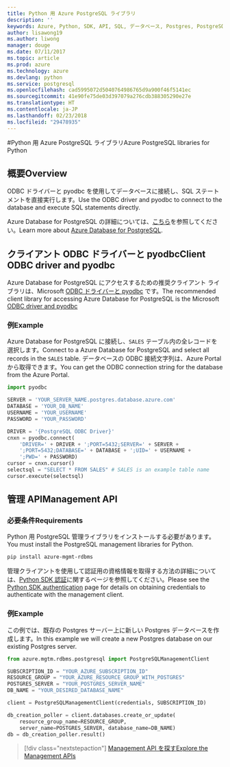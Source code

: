 ```yaml
---
title: Python 用 Azure PostgreSQL ライブラリ
description: ''
keywords: Azure, Python, SDK, API, SQL, データベース, Postgres, PostgreSQL
author: lisawong19
ms.author: liwong
manager: douge
ms.date: 07/11/2017
ms.topic: article
ms.prod: azure
ms.technology: azure
ms.devlang: python
ms.service: postgresql
ms.openlocfilehash: cad5995072d5040764986765d9a900f46f5141ec
ms.sourcegitcommit: 41e90fe75de03d397079a276cdb388305290e27e
ms.translationtype: HT
ms.contentlocale: ja-JP
ms.lasthandoff: 02/23/2018
ms.locfileid: "29478935"
---
```

#<a name="azure-postgresql-libraries-for-python"></a><span data-ttu-id="9c912-103">Python 用 Azure PostgreSQL ライブラリ</span><span class="sxs-lookup"><span data-stu-id="9c912-103">Azure PostgreSQL libraries for Python</span></span>

## <a name="overview"></a><span data-ttu-id="9c912-104">概要</span><span class="sxs-lookup"><span data-stu-id="9c912-104">Overview</span></span>
<span data-ttu-id="9c912-105">ODBC ドライバーと pyodbc を使用してデータベースに接続し、SQL ステートメントを直接実行します。</span><span class="sxs-lookup"><span data-stu-id="9c912-105">Use the ODBC driver and pyodbc to connect to the database and execute SQL statements directly.</span></span>

<span data-ttu-id="9c912-106">Azure Database for PostgreSQL の詳細については、[こちら](https://docs.microsoft.com/azure/postgresql/)を参照してください。</span><span class="sxs-lookup"><span data-stu-id="9c912-106">Learn more about [Azure Database for PostgreSQL](https://docs.microsoft.com/azure/postgresql/).</span></span>

## <a name="client-odbc-driver-and-pyodbc"></a><span data-ttu-id="9c912-107">クライアント ODBC ドライバーと pyodbc</span><span class="sxs-lookup"><span data-stu-id="9c912-107">Client ODBC driver and pyodbc</span></span>
<span data-ttu-id="9c912-108">Azure Database for PostgreSQL にアクセスするための推奨クライアント ライブラリは、Microsoft [ODBC ドライバーと pyodbc](https://docs.microsoft.com/azure/sql-database/sql-database-connect-query-python#install-the-python-and-database-communication-libraries) です。</span><span class="sxs-lookup"><span data-stu-id="9c912-108">The recommended client library for accessing Azure Database for PostgreSQL is the Microsoft [ODBC driver and pyodbc](https://docs.microsoft.com/azure/sql-database/sql-database-connect-query-python#install-the-python-and-database-communication-libraries)</span></span>

### <a name="example"></a><span data-ttu-id="9c912-109">例</span><span class="sxs-lookup"><span data-stu-id="9c912-109">Example</span></span> 

<span data-ttu-id="9c912-110">Azure Database for PostgreSQL に接続し、`SALES` テーブル内の全レコードを選択します。</span><span class="sxs-lookup"><span data-stu-id="9c912-110">Connect to a Azure Database for PostgreSQL and select all records in the `SALES` table.</span></span> <span data-ttu-id="9c912-111">データベースの ODBC 接続文字列は、Azure Portal から取得できます。</span><span class="sxs-lookup"><span data-stu-id="9c912-111">You can get the ODBC connection string for the database from the Azure Portal.</span></span>

```python
import pyodbc

SERVER = 'YOUR_SERVER_NAME.postgres.database.azure.com'
DATABASE = 'YOUR_DB_NAME'
USERNAME = 'YOUR_USERNAME'
PASSWORD = 'YOUR_PASSWORD'

DRIVER = '{PostgreSQL ODBC Driver}'
cnxn = pyodbc.connect(
    'DRIVER=' + DRIVER + ';PORT=5432;SERVER=' + SERVER +
    ';PORT=5432;DATABASE=' + DATABASE + ';UID=' + USERNAME +
    ';PWD=' + PASSWORD)
cursor = cnxn.cursor()
selectsql = "SELECT * FROM SALES" # SALES is an example table name
cursor.execute(selectsql)
```

## <a name="management-api"></a><span data-ttu-id="9c912-112">管理 API</span><span class="sxs-lookup"><span data-stu-id="9c912-112">Management API</span></span>
### <a name="requirements"></a><span data-ttu-id="9c912-113">必要条件</span><span class="sxs-lookup"><span data-stu-id="9c912-113">Requirements</span></span>
<span data-ttu-id="9c912-114">Python 用 PostgreSQL 管理ライブラリをインストールする必要があります。</span><span class="sxs-lookup"><span data-stu-id="9c912-114">You must install the PostgreSQL management libraries for Python.</span></span>
```bash
pip install azure-mgmt-rdbms
```

<span data-ttu-id="9c912-115">管理クライアントを使用して認証用の資格情報を取得する方法の詳細については、[Python SDK 認証](https://docs.microsoft.com/python/azure/python-sdk-azure-authenticate)に関するページを参照してください。</span><span class="sxs-lookup"><span data-stu-id="9c912-115">Please see the [Python SDK authentication](https://docs.microsoft.com/python/azure/python-sdk-azure-authenticate) page for details on obtaining credentials to authenticate with the management client.</span></span>

### <a name="example"></a><span data-ttu-id="9c912-116">例</span><span class="sxs-lookup"><span data-stu-id="9c912-116">Example</span></span>
<span data-ttu-id="9c912-117">この例では、既存の Postgres サーバー上に新しい Postgres データベースを作成します。</span><span class="sxs-lookup"><span data-stu-id="9c912-117">In this example we will create a new Postgres database on our existing Postgres server.</span></span>
```python
from azure.mgtm.rdbms.postgresql import PostgreSQLManagementClient

SUBSCRIPTION_ID = "YOUR_AZURE_SUBSCRIPTION_ID"
RESOURCE_GROUP = "YOUR_AZURE_RESOURCE_GROUP_WITH_POSTGRES"
POSTGRES_SERVER = "YOUR_POSTGRES_SERVER_NAME"
DB_NAME = "YOUR_DESIRED_DATABASE_NAME"

client = PostgreSQLManagementClient(credentials, SUBSCRIPTION_ID)

db_creation_poller = client.databases.create_or_update(
    resource_group_name=RESOURCE_GROUP,
    server_name=POSTGRES_SERVER, database_name=DB_NAME)
db = db_creation_poller.result()
```

> [!div class="nextstepaction"]
> [<span data-ttu-id="9c912-118">Management API を探す</span><span class="sxs-lookup"><span data-stu-id="9c912-118">Explore the Management APIs</span></span>](/python/api/overview/azure/postgresql/management)

